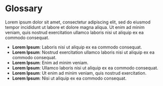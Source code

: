 # Glossary

Lorem ipsum dolor sit amet, consectetur adipiscing elit, sed do eiusmod tempor incididunt ut labore et dolore magna aliqua. Ut enim ad minim veniam, quis nostrud exercitation ullamco laboris nisi ut aliquip ex ea commodo consequat.

* **Lorem Ipsum**:  Laboris nisi ut aliquip ex ea commodo consequat.
* **Lorem Ipsum**:  Nostrud exercitation ullamco laboris nisi ut aliquip ex ea commodo consequat.
* **Lorem Ipsum**:  Enim ad minim veniam.
* **Lorem Ipsum**:  Ullamco laboris nisi ut aliquip ex ea commodo consequat.
* **Lorem Ipsum**:  Ut enim ad minim veniam, quis nostrud exercitation.
* **Lorem Ipsum**:  Nisi ut aliquip ex ea commodo consequat.